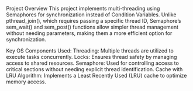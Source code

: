 Project Overview
This project implements multi-threading using Semaphores for synchronization instead of Condition Variables. Unlike pthread_join(), which requires passing a specific thread ID, Semaphore’s sem_wait() and sem_post() functions allow simpler thread management without needing parameters, making them a more efficient option for synchronization.

Key OS Components Used:
Threading: Multiple threads are utilized to execute tasks concurrently.
Locks: Ensures thread safety by managing access to shared resources.
Semaphore: Used for controlling access to critical sections without needing explicit thread identification.
Cache with LRU Algorithm: Implements a Least Recently Used (LRU) cache to optimize memory access.
